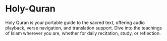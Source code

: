 # Holy-Quran
Holy Quran is your portable guide to the sacred text, offering audio playback, verse navigation, and translation support. Dive into the teachings of Islam wherever you are, whether for daily recitation, study, or reflection.
